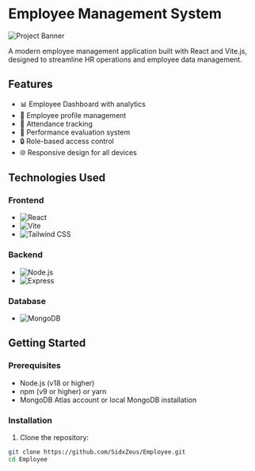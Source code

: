 # Employee Management System

![Project Banner](https://placehold.co/1200x400?text=Employee+Management+System+Dashboard)

A modern employee management application built with React and Vite.js, designed to streamline HR operations and employee data management.

## Features

- 📊 Employee Dashboard with analytics
- 👥 Employee profile management
- 📅 Attendance tracking
- 📝 Performance evaluation system
- 🔒 Role-based access control
- 🌐 Responsive design for all devices

## Technologies Used

### Frontend
- ![React](https://img.shields.io/badge/React-20232A?style=flat&logo=react&logoColor=61DAFB)
- ![Vite](https://img.shields.io/badge/Vite-646CFF?style=flat&logo=vite&logoColor=white)
- ![Tailwind CSS](https://img.shields.io/badge/Tailwind_CSS-38B2AC?style=flat&logo=tailwind-css&logoColor=white)

### Backend
- ![Node.js](https://img.shields.io/badge/Node.js-339933?style=flat&logo=node.js&logoColor=white)
- ![Express](https://img.shields.io/badge/Express-000000?style=flat&logo=express&logoColor=white)

### Database
- ![MongoDB](https://img.shields.io/badge/MongoDB-47A248?style=flat&logo=mongodb&logoColor=white)

## Getting Started

### Prerequisites
- Node.js (v18 or higher)
- npm (v9 or higher) or yarn
- MongoDB Atlas account or local MongoDB installation

### Installation
1. Clone the repository:
```bash
git clone https://github.com/SidxZeus/Employee.git
cd Employee
